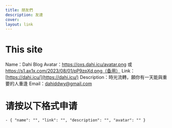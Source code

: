 ```yaml
---
title: 朋友們
description: 友達
cover: 
layout: link
---
```

# This site
Name：Dahi Blog
Avatar：https://oxs.dahi.icu/avatar.png 或 https://s1.ax1x.com/2023/08/01/pP9zpXd.png（备用）
Link：[https://dahi.icu/](https://dahi.icu/)
Description：時光流轉，願你有一天能與重要的人重逢
Email：dahiddwy@gmail.com

# 请按以下格式申请
```
- { "name": "", "link": "", "description": "", "avatar": "" }
```
